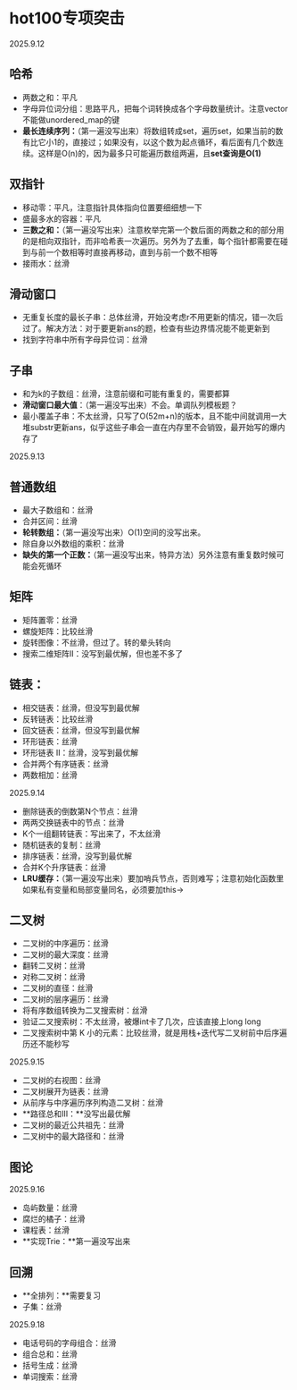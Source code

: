 # hot100专项突击

2025.9.12

## 哈希

- 两数之和：平凡
- 字母异位词分组：思路平凡，把每个词转换成各个字母数量统计。注意vector不能做unordered_map的键
- **最长连续序列：**（第一遍没写出来）将数组转成set，遍历set，如果当前的数有比它小1的，直接过；如果没有，以这个数为起点循环，看后面有几个数连续。这样是O(n)的，因为最多只可能遍历数组两遍，且**set查询是O(1)**



## 双指针

- 移动零：平凡，注意指针具体指向位置要细细想一下
- 盛最多水的容器：平凡
- **三数之和：**（第一遍没写出来）注意枚举完第一个数后面的两数之和的部分用的是相向双指针，而非哈希表一次遍历。另外为了去重，每个指针都需要在碰到与前一个数相等时直接再移动，直到与前一个数不相等
- 接雨水：丝滑



## 滑动窗口

- 无重复长度的最长子串：总体丝滑，开始没考虑r不用更新的情况，错一次后过了。解决方法：对于要更新ans的题，检查有些边界情况能不能更新到
- 找到字符串中所有字母异位词：丝滑



## 子串

- 和为k的子数组：丝滑，注意前缀和可能有重复的，需要都算
- **滑动窗口最大值**：（第一遍没写出来）不会。单调队列模板题？
- 最小覆盖子串：不太丝滑，只写了O(52m+n)的版本，且不能中间就调用一大堆substr更新ans，似乎这些子串会一直在内存里不会销毁，最开始写的爆内存了



2025.9.13

## 普通数组

- 最大子数组和：丝滑
- 合并区间：丝滑
- **轮转数组：**（第一遍没写出来）O(1)空间的没写出来。
- 除自身以外数组的乘积：丝滑
- **缺失的第一个正数：**（第一遍没写出来，特异方法）另外注意有重复数时候可能会死循环



## 矩阵

- 矩阵置零：丝滑
- 螺旋矩阵：比较丝滑
- 旋转图像：不丝滑，但过了。转的晕头转向
- 搜索二维矩阵II：没写到最优解，但也差不多了



## 链表：

- 相交链表：丝滑，但没写到最优解
- 反转链表：比较丝滑
- 回文链表：丝滑，但没写到最优解
- 环形链表：丝滑
- 环形链表 II：丝滑，没写到最优解
- 合并两个有序链表：丝滑
- 两数相加：丝滑

2025.9.14

- 删除链表的倒数第N个节点：丝滑
- 两两交换链表中的节点：丝滑
- K个一组翻转链表：写出来了，不太丝滑
- 随机链表的复制：丝滑
- 排序链表：丝滑，没写到最优解
- 合并K个升序链表：丝滑
- **LRU缓存：**（第一遍没写出来）要加哨兵节点，否则难写；注意初始化函数里如果私有变量和局部变量同名，必须要加this->



## 二叉树

- 二叉树的中序遍历：丝滑
- 二叉树的最大深度：丝滑
- 翻转二叉树：丝滑
- 对称二叉树：丝滑
- 二叉树的直径：丝滑
- 二叉树的层序遍历：丝滑
- 将有序数组转换为二叉搜索树：丝滑
- 验证二叉搜索树：不太丝滑，被爆int卡了几次，应该直接上long long
- 二叉搜索树中第 K 小的元素：比较丝滑，就是用栈+迭代写二叉树前中后序遍历还不能秒写

2025.9.15

- 二叉树的右视图：丝滑
- 二叉树展开为链表：丝滑
- 从前序与中序遍历序列构造二叉树：丝滑
- **路径总和III：**没写出最优解
- 二叉树的最近公共祖先：丝滑
- 二叉树中的最大路径和：丝滑

## 图论

2025.9.16

- 岛屿数量：丝滑
- 腐烂的橘子：丝滑
- 课程表：丝滑
- **实现Trie：**第一遍没写出来

## 回溯

- **全排列：**需要复习
- 子集：丝滑

2025.9.18

- 电话号码的字母组合：丝滑
- 组合总和：丝滑
- 括号生成：丝滑
- 单词搜索：丝滑
